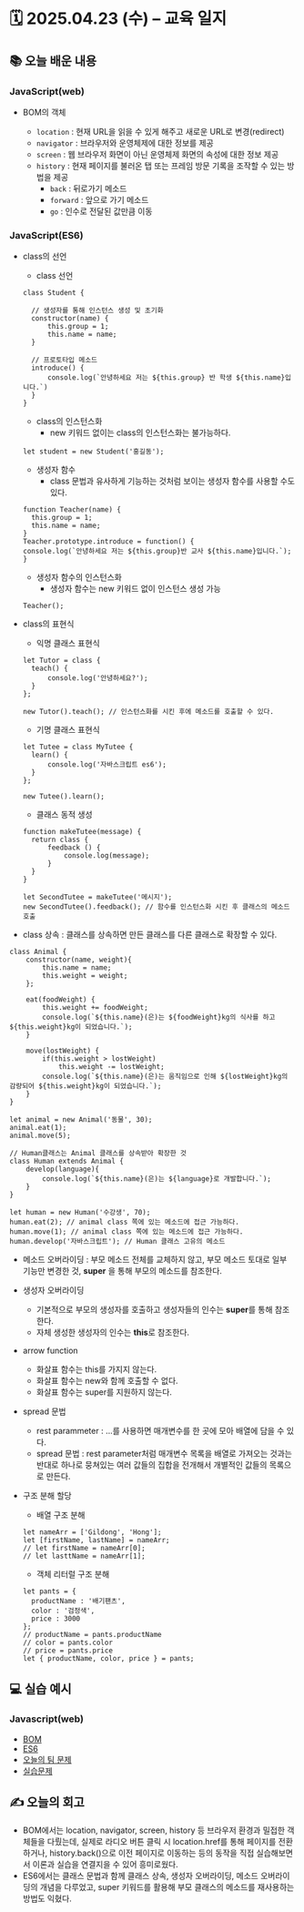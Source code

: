 # 🗓️ 2025.04.23 (수) – 교육 일지

## 📚 오늘 배운 내용

### JavaScript(web)

- BOM의 객체

  - `location` : 현재 URL을 읽을 수 있게 해주고 새로운 URL로 변경(redirect)
  - `navigator` : 브라우저와 운영체제에 대한 정보를 제공
  - `screen` : 웹 브라우저 화면이 아닌 운영체제 화면의 속성에 대한 정보 제공
  - `history` : 현재 페이지를 불러온 탭 또는 프레임 방문 기록을 조작할 수 있는 방법을 제공
    - `back` : 뒤로가기 메소드
    - `forward` : 앞으로 가기 메소드
    - `go` : 인수로 전달된 값만큼 이동

### JavaScript(ES6)

- class의 선언

  - class 선언

  ```
  class Student {

    // 생성자를 통해 인스턴스 생성 및 초기화
    constructor(name) {
        this.group = 1;
        this.name = name;
    }

    // 프로토타입 메소드
    introduce() {
        console.log(`안녕하세요 저는 ${this.group} 반 학생 ${this.name}입니다.`)
    }
  }

  ```

  - class의 인스턴스화
    - new 키워드 없이는 class의 인스턴스화는 불가능하다.

  ```
  let student = new Student('홍길동');

  ```

  - 생성자 함수
    - class 문법과 유사하게 기능하는 것처럼 보이는 생성자 함수를 사용할 수도 있다.

  ```
  function Teacher(name) {
    this.group = 1;
    this.name = name;
  }
  Teacher.prototype.introduce = function() {
  console.log(`안녕하세요 저는 ${this.group}반 교사 ${this.name}입니다.`);
  }
  ```

  - 생성자 함수의 인스턴스화
    - 생성자 함수는 new 키워드 없이 인스턴스 생성 가능

  ```
  Teacher();
  ```

- class의 표현식

  - 익명 클래스 표현식

  ```
  let Tutor = class {
    teach() {
        console.log('안녕하세요?');
    }
  };

  new Tutor().teach(); // 인스턴스화를 시킨 후에 메소드를 호출할 수 있다.
  ```

  - 기명 클래스 표현식

  ```
  let Tutee = class MyTutee {
    learn() {
        console.log('자바스크립트 es6');
    }
  };

  new Tutee().learn();
  ```

  - 클래스 동적 생성

  ```
  function makeTutee(message) {
    return class {
        feedback () {
            console.log(message);
        }
    }
  }

  let SecondTutee = makeTutee('메시지');
  new SecondTutee().feedback(); // 함수를 인스턴스화 시킨 후 클래스의 메소드 호출
  ```

- class 상속 : 클래스를 상속하면 만든 클래스를 다른 클래스로 확장할 수 있다.

```
class Animal {
    constructor(name, weight){
        this.name = name;
        this.weight = weight;
    };

    eat(foodWeight) {
        this.weight += foodWeight;
        console.log(`${this.name}(은)는 ${foodWeight}kg의 식사를 하고 ${this.weight}kg이 되었습니다.`);
    }

    move(lostWeight) {
        if(this.weight > lostWeight)
            this.weight -= lostWeight;
        console.log(`${this.name}(은)는 움직임으로 인해 ${lostWeight}kg의 감량되어 ${this.weight}kg이 되었습니다.`);
    }
}

let animal = new Animal('동물', 30);
animal.eat(1);
animal.move(5);

// Human클래스는 Animal 클래스를 상속받아 확장한 것
class Human extends Animal {
    develop(language){
        console.log(`${this.name}(은)는 ${language}로 개발합니다.`);
    }
}

let human = new Human('수강생', 70);
human.eat(2); // animal class 쪽에 있는 메소드에 접근 가능하다.
human.move(1); // animal class 쪽에 있는 메소드에 접근 가능하다.
human.develop('자바스크립트'); // Human 클래스 고유의 메소드
```

- 메소드 오버라이딩 : 부모 메소드 전체를 교체하지 않고, 부모 메소드 토대로 일부 기능만 변경한 것, **super** 을 통해 부모의 메소드를 참조한다.
- 생성자 오버라이딩

  - 기본적으로 부모의 생성자를 호출하고 생성자들의 인수는 **super**를 통해 참조한다.
  - 자체 생성한 생성자의 인수는 **this**로 참조한다.

- arrow function
  - 화살표 함수는 this를 가지지 않는다.
  - 화살표 함수는 new와 함께 호출할 수 없다.
  - 화살표 함수는 super를 지원하지 않는다.
- spread 문법
  - rest parammeter : ...를 사용하면 매개변수를 한 곳에 모아 배열에 담을 수 있다.
  - spread 문법 : rest parameter처럼 매개변수 목록을 배열로 가져오는 것과는 반대로 하나로 뭉쳐있는 여러 값들의 집합을 전개해서 개별적인 값들의 목록으로 만든다.
- 구조 분해 할당

  - 배열 구조 분해

  ```
  let nameArr = ['Gildong', 'Hong'];
  let [firstName, lastName] = nameArr;
  // let firstName = nameArr[0];
  // let lasttName = nameArr[1];
  ```

  - 객체 리터럴 구조 분해

  ```
  let pants = {
    productName : '배기팬츠',
    color : '검정색',
    price : 3000
  };
  // productName = pants.productName
  // color = pants.color
  // price = pants.price
  let { productName, color, price } = pants;

  ```

## 💻 실습 예시

### Javascript(web)

- [BOM](<../04_javascript(web)/04_BOM>)
- [ES6](<../05_javascript(ES6)>)
- [오늘의 팀 문제](../js_team_problem/250423/)
- [실습문제](<../04_javascript(web)/practice>)

## ✍️ 오늘의 회고

- BOM에서는 location, navigator, screen, history 등 브라우저 환경과 밀접한 객체들을 다뤘는데, 실제로 라디오 버튼 클릭 시 location.href를 통해 페이지를 전환하거나, history.back()으로 이전 페이지로 이동하는 등의 동작을 직접 실습해보면서 이론과 실습을 연결지을 수 있어 흥미로웠다.
- ES6에서는 클래스 문법과 함께 클래스 상속, 생성자 오버라이딩, 메소드 오버라이딩의 개념을 다루었고, super 키워드를 활용해 부모 클래스의 메소드를 재사용하는 방법도 익혔다.
